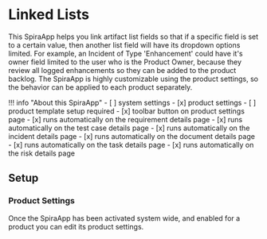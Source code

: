 # Linked Lists
This SpiraApp helps you link artifact list fields so that if a specific field is set to a certain value, then another list field will have its dropdown options limited. For example, an Incident of Type 'Enhancement' could have it's owner field limited to the user who is the Product Owner, because they review all logged enhancements so they can be added to the product backlog. The SpiraApp is highly customizable using the product settings, so the behavior can be applied to each product separately.

!!! info "About this SpiraApp"
    - [ ] system settings
    - [x] product settings 
    - [ ] product template setup required
    - [x] toolbar button on product settings page
    - [x] runs automatically on the requirement details page
    - [x] runs automatically on the test case details page
    - [x] runs automatically on the incident details page
    - [x] runs automatically on the document details page
    - [x] runs automatically on the task details page
    - [x] runs automatically on the risk details page

## Setup
### Product Settings
Once the SpiraApp has been activated system wide, and enabled for a product you can edit its product settings.


